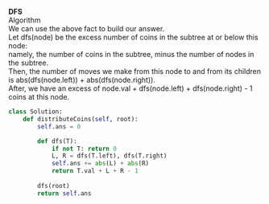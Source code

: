 **DFS**  
Algorithm  
We can use the above fact to build our answer.  
Let dfs(node) be the excess number of coins in the subtree at or below this node:  
namely, the number of coins in the subtree, minus the number of nodes in the subtree.  
Then, the number of moves we make from this node to and from its children is abs(dfs(node.left)) + abs(dfs(node.right)).  
After, we have an excess of node.val + dfs(node.left) + dfs(node.right) - 1 coins at this node.
```py
class Solution:
    def distributeCoins(self, root):
        self.ans = 0

        def dfs(T):
            if not T: return 0
            L, R = dfs(T.left), dfs(T.right)
            self.ans += abs(L) + abs(R)
            return T.val + L + R - 1
        
        dfs(root)
        return self.ans
```
